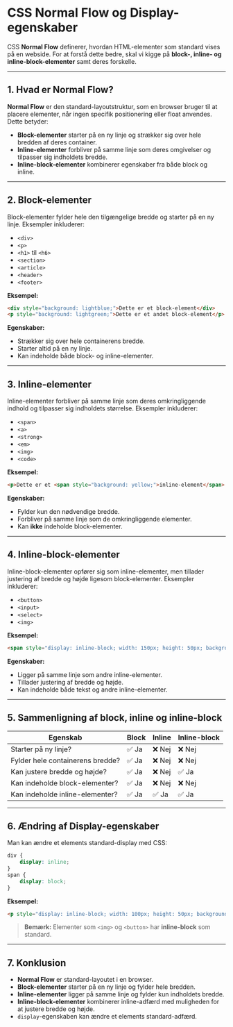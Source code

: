 # CSS Normal Flow og Display-egenskaber

CSS **Normal Flow** definerer, hvordan HTML-elementer som standard vises på en webside. For at forstå dette bedre, skal vi kigge på **block-, inline- og inline-block-elementer** samt deres forskelle.

---

## 1. Hvad er Normal Flow?

**Normal Flow** er den standard-layoutstruktur, som en browser bruger til at placere elementer, når ingen specifik positionering eller float anvendes. Dette betyder:

- **Block-elementer** starter på en ny linje og strækker sig over hele bredden af deres container.
- **Inline-elementer** forbliver på samme linje som deres omgivelser og tilpasser sig indholdets bredde.
- **Inline-block-elementer** kombinerer egenskaber fra både block og inline.

---

## 2. Block-elementer

Block-elementer fylder hele den tilgængelige bredde og starter på en ny linje. Eksempler inkluderer:

- `<div>`
- `<p>`
- `<h1>` til `<h6>`
- `<section>`
- `<article>`
- `<header>`
- `<footer>`

**Eksempel:**
```html
<div style="background: lightblue;">Dette er et block-element</div>
<p style="background: lightgreen;">Dette er et andet block-element</p>
```
**Egenskaber:**
- Strækker sig over hele containerens bredde.
- Starter altid på en ny linje.
- Kan indeholde både block- og inline-elementer.

---

## 3. Inline-elementer

Inline-elementer forbliver på samme linje som deres omkringliggende indhold og tilpasser sig indholdets størrelse. Eksempler inkluderer:

- `<span>`
- `<a>`
- `<strong>`
- `<em>`
- `<img>`
- `<code>`

**Eksempel:**
```html
<p>Dette er et <span style="background: yellow;">inline-element</span> i en sætning.</p>
```
**Egenskaber:**
- Fylder kun den nødvendige bredde.
- Forbliver på samme linje som de omkringliggende elementer.
- Kan **ikke** indeholde block-elementer.

---

## 4. Inline-block-elementer

Inline-block-elementer opfører sig som inline-elementer, men tillader justering af bredde og højde ligesom block-elementer. Eksempler inkluderer:

- `<button>`
- `<input>`
- `<select>`
- `<img>`

**Eksempel:**
```html
<span style="display: inline-block; width: 150px; height: 50px; background: orange;">Inline-block</span>
```
**Egenskaber:**
- Ligger på samme linje som andre inline-elementer.
- Tillader justering af bredde og højde.
- Kan indeholde både tekst og andre inline-elementer.

---

## 5. Sammenligning af block, inline og inline-block

| Egenskab         | Block         | Inline        | Inline-block  |
|-----------------|--------------|--------------|--------------|
| Starter på ny linje? | ✅ Ja  | ❌ Nej  | ❌ Nej  |
| Fylder hele containerens bredde? | ✅ Ja  | ❌ Nej  | ❌ Nej  |
| Kan justere bredde og højde? | ✅ Ja  | ❌ Nej  | ✅ Ja  |
| Kan indeholde block-elementer? | ✅ Ja  | ❌ Nej  | ❌ Nej  |
| Kan indeholde inline-elementer? | ✅ Ja  | ✅ Ja  | ✅ Ja  |

---

## 6. Ændring af Display-egenskaber

Man kan ændre et elements standard-display med CSS:
```css
div {
    display: inline;
}
span {
    display: block;
}
```

**Eksempel:**
```html
<p style="display: inline-block; width: 100px; height: 50px; background: pink;">Inline-block</p>
```
> **Bemærk:** Elementer som `<img>` og `<button>` har **inline-block** som standard.

---

## 7. Konklusion

- **Normal Flow** er standard-layoutet i en browser.
- **Block-elementer** starter på en ny linje og fylder hele bredden.
- **Inline-elementer** ligger på samme linje og fylder kun indholdets bredde.
- **Inline-block-elementer** kombinerer inline-adfærd med muligheden for at justere bredde og højde.
- `display`-egenskaben kan ændre et elements standard-adfærd.
